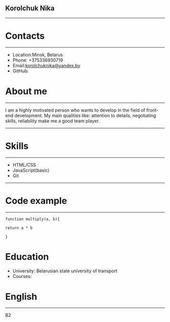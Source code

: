 ## Korolchuk Nika
********
# Contacts
********
* Location:Minsk, Belarus
* Phone: +375336930719
* Email:<korolchuknika@yandex.by>
* GitHub:<korolchuknika>

# About me
*********
I am a highly motivated person who wants to develop in the field of front-end development. My main qualities like: attention to details, negotiating skills, reliability make me a good team player.
*********
# Skills
*********
* HTML/CSS
* JavaScript(basic)
* Git
********
# Code example
********
```
function multiply(a, b){

return a * b

}​
```
# Education
* University: Belarusian state university of transport
* Courses: <HTML Academy>
# English
*********
B2



